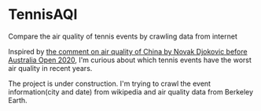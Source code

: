 # TennisAQI
Compare the air quality of tennis events by crawling data from internet

Inspired by [the comment on air quality of China by Novak Djokovic before Australia Open 2020](https://www.essentiallysports.com/china-is-probably-the-worst-in-terms-of-the-quality-of-air-novak-djokovic-tennis/), I'm curious about which tennis events have the worst air quality in recent years.

The project is under construction. I'm trying to crawl the event information(city and date) from wikipedia and air quality data from Berkeley Earth.
